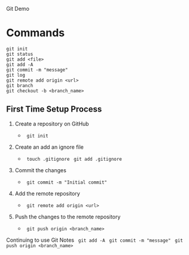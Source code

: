 Git Demo

# Commands

```
git init
git status
git add <file>
git add -A
git commit -m "message"
git log
git remote add origin <url>
git branch
git checkout -b <branch_name>
```

## First Time Setup Process

1. Create a repository on GitHub
    - ``` git init```

2. Create an add an ignore file
    - ``` touch .gitignore```
``` git add .gitignore```

3. Commit the changes
    - ``` git commit -m "Initial commit"```

4. Add the remote repository
    - ``` git remote add origin <url>```

5. Push the changes to the remote repository
    - ``` git push origin <branch_name>```

Continuing to use Git Notes
``` git add -A```
``` git commit -m "message"```
``` git push origin <branch_name>```

